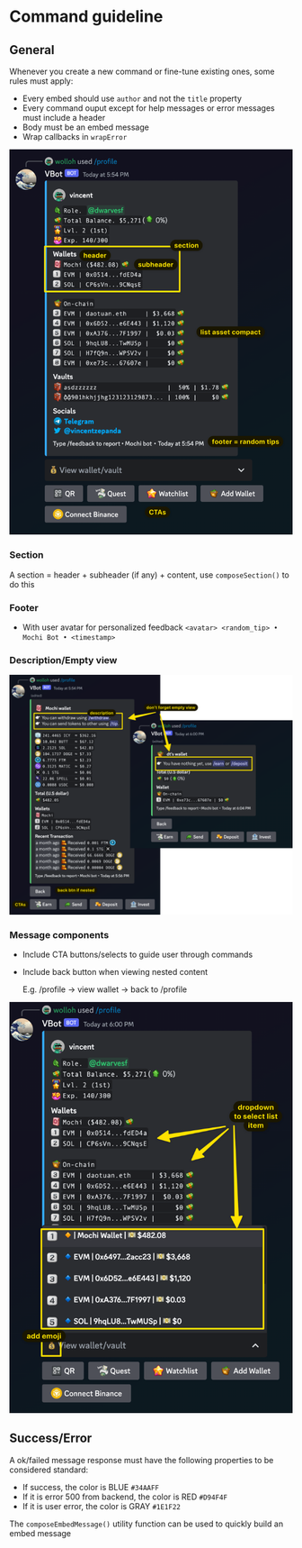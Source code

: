 # Command guideline

## General

Whenever you create a new command or fine-tune existing ones, some rules must apply:

- Every embed should use `author` and not the `title` property
- Every command ouput except for help messages or error messages must include a header
- Body must be an embed message
- Wrap callbacks in `wrapError`

![overview](../../assets/images/components.png)

### Section

A section = header + subheader (if any) + content, use `composeSection()` to do this

### Footer

- With user avatar for personalized feedback
  `<avatar> <random_tip> • Mochi Bot • <timestamp>`

### Description/Empty view

![description](../../assets/images/description_empty_view.png)

### Message components

- Include CTA buttons/selects to guide user through commands
- Include back button when viewing nested content

  E.g. /profile -> view wallet -> back to /profile

![description](../../assets/images/dropdown.png)

## Success/Error

A ok/failed message response must have the following properties to be considered standard:

- If success, the color is BLUE `#34AAFF`
- If it is error 500 from backend, the color is RED `#D94F4F`
- If it is user error, the color is GRAY `#1E1F22`

The `composeEmbedMessage()` utility function can be used to quickly build an embed message

